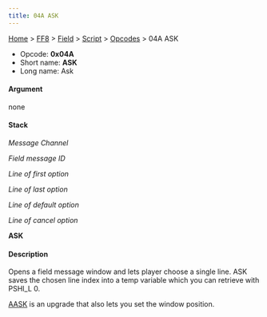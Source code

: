 ```yaml
---
title: 04A ASK
---
```


[Home](Main%20Page.md) > [FF8](FF8.md) > [Field](FF8/Field.md) > [Script](FF8/Field/Script.md) > [Opcodes](FF8/Field/Script/Opcodes.md) > 04A ASK

-   Opcode: **0x04A**
-   Short name: **ASK**
-   Long name: Ask

#### Argument

none

#### Stack

  
*Message Channel*

*Field message ID*

*Line of first option*

*Line of last option*

*Line of default option*

*Line of cancel option*

**ASK**

#### Description

Opens a field message window and lets player choose a single line. ASK
saves the chosen line index into a temp variable which you can retrieve
with PSHI\_L 0.

[AASK][] is an upgrade that also lets you set the window position.

  [AASK]: ../06F%20AASK.md "wikilink"
